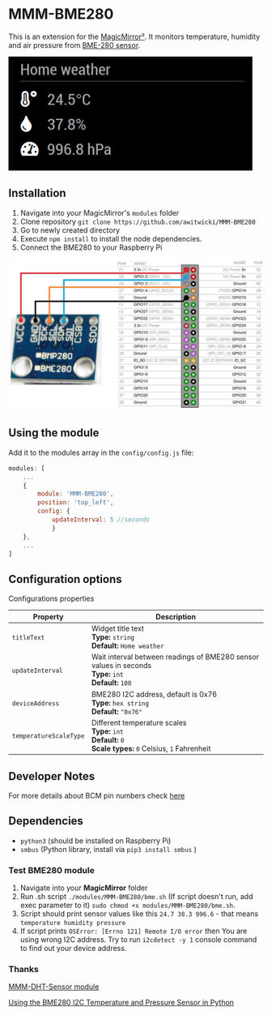 # MMM-BME280

This is an extension for the [MagicMirror²](https://github.com/MichMich/MagicMirror).
It monitors temperature, humidity and air pressure from [BME-280 sensor](https://www.bosch-sensortec.com/products/environmental-sensors/humidity-sensors-bme280).

<img src=".github/example.png">

## Installation
1. Navigate into your MagicMirror's `modules` folder
2. Clone repository `git clone https://github.com/awitwicki/MMM-BME280`
3. Go to newly created directory
4. Execute `npm install` to install the node dependencies.
5. Connect the BME280 to your Raspberry Pi
<img src=".github/connect.jpg">

## Using the module

Add it to the modules array in the `config/config.js` file:

````javascript
modules: [
	...
	{
		module: 'MMM-BME280',
		position: 'top_left',
		config: {
			updateInterval: 5 //seconds
			}
	},
	...
]
````

## Configuration options

Configurations properties

<table width="100%">
	<thead>
		<tr>
			<th>Property</th>
			<th width="100%">Description</th>
		</tr>
	<thead>
	<tbody>
		<tr>
			<td><code>titleText</code></td>
			<td>Widget title text
				<br><b>Type:</b> <code>string</code>
				<br><b>Default:</b> <code>Home weather</code>
			</td>
		</tr>
		<tr>
			<td><code>updateInterval</code></td>
			<td>Wait interval between readings of BME280 sensor values in seconds
				<br><b>Type:</b> <code>int</code>
				<br><b>Default:</b> <code>100</code>
			</td>
		</tr>
		<tr>
			<td><code>deviceAddress</code></td>
			<td>BME280 I2C address, default is 0x76
				<br><b>Type:</b> <code>hex string</code>
				<br><b>Default:</b> <code>"0x76"</code>
			</td>
		</tr>
		<tr>
			<td><code>temperatureScaleType</code></td>
			<td>Different temperature scales
				<br><b>Type:</b> <code>int</code>
				<br><b>Default:</b> <code>0</code>
				<br><b>Scale types:</b> <code>0</code> Celsius, <code>1</code> Fahrenheit
			</td>
		</tr>
	</tbody>
</table>

## Developer Notes
For more details about BCM pin numbers check [here](http://www.raspberrypi-spy.co.uk/2012/06/simple-guide-to-the-rpi-gpio-header-and-pins)

## Dependencies
- `python3` (should be installed on Raspberry Pi)
- `smbus` (Python library, install via `pip3 install smbus` )

### Test BME280 module
1. Navigate into your **MagicMirror**  folder
2. Run .sh script `./modules/MMM-BME280/bme.sh`
(If script doesn't run, add exec parameter to it)
`sudo chmod +x modules/MMM-BME280/bme.sh`.
3. Script should print sensor values like this
`24.7 38.3 996.6` - that means `temperature humidity pressure`
4. If script prints `OSError: [Errno 121] Remote I/O error` then You are using wrong I2C address. Try to run `i2cdetect -y 1` console command to find out your device address.

### Thanks

[MMM-DHT-Sensor module](https://github.com/bernardpletikosa/MMM-DHT-Sensor)

[Using the BME280 I2C Temperature and Pressure Sensor in Python](https://www.raspberrypi-spy.co.uk/2016/07/using-bme280-i2c-temperature-pressure-sensor-in-python/)


